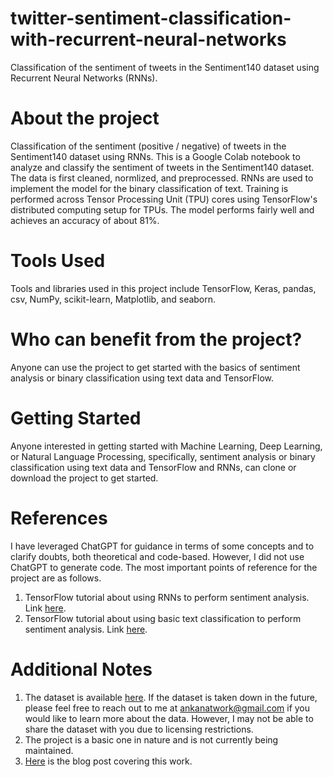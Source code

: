 # twitter-sentiment-classification-with-recurrent-neural-networks
Classification of the sentiment of tweets in the Sentiment140 dataset using Recurrent Neural Networks (RNNs).

# About the project
Classification of the sentiment (positive / negative) of tweets in the Sentiment140 dataset using RNNs.
This is a Google Colab notebook to analyze and classify the sentiment of tweets in the Sentiment140 dataset. The data is first cleaned, normlized, and preprocessed. RNNs are used to implement the model for the binary classification of text. Training is performed across Tensor Processing Unit (TPU) cores using TensorFlow's distributed computing setup for TPUs. The model performs fairly well and achieves an accuracy of about 81%.

# Tools Used
Tools and libraries used in this project include TensorFlow, Keras, pandas, csv, NumPy, scikit-learn, Matplotlib, and seaborn.

# Who can benefit from the project?
Anyone can use the project to get started with the basics of sentiment analysis or binary classification using text data and TensorFlow.

# Getting Started
Anyone interested in getting started with Machine Learning, Deep Learning, or Natural Language Processing, specifically, sentiment analysis or binary classification using text data and TensorFlow and RNNs, can clone or download the project to get started.

# References
I have leveraged ChatGPT for guidance in terms of some concepts and to clarify doubts, both theoretical and code-based. However, I did not use ChatGPT to generate code. The most important points of reference for the project are as follows.
1. TensorFlow tutorial about using RNNs to perform sentiment analysis. Link [here](https://www.tensorflow.org/text/tutorials/text_classification_rnn).
2. TensorFlow tutorial about using basic text classification to perform sentiment analysis. Link [here](https://www.tensorflow.org/tutorials/keras/text_classification).

# Additional Notes
1. The dataset is available [here](http://cs.stanford.edu/people/alecmgo/trainingandtestdata.zip). If the dataset is taken down in the future, please feel free to reach out to me at ankanatwork@gmail.com if you would like to learn more about the data. However, I may not be able to share the dataset with you due to licensing restrictions.
2. The project is a basic one in nature and is not currently being maintained.
3. [Here](https://researchguy.in/twitter-sentiment-classification-with-recurrent-neural-networks-using-tensorflow/) is the blog post covering this work.

